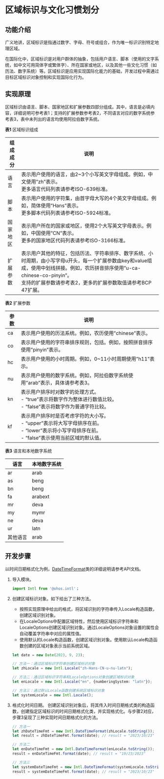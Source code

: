 # 区域标识与文化习惯划分


## 功能介绍

广义地讲，区域标识是指通过数字、字母、符号或组合，作为唯一标识识别特定地理区域。

在国际化中，区域标识是对用户群体的抽象，包括用户语言、脚本（使用的文字系统，如中文可用简体字或繁体字）、所在国家或地区，以及其他一些文化习惯（如历法、数字系统）等。区域标识是应用实现国际化能力的基础，开发过程中需通过目标区域标识对象控制和实现国际化行为。


## 实现原理

区域标识由语言、脚本、国家地区和扩展参数四部分组成。其中，语言是必填内容，详细说明可参考表1；支持的扩展参数参考表2，不同语言对应的数字系统参考表3，表中未列出的语言均使用阿拉伯数字系统。

**表1** 区域标识组成

| 组成成分 | 说明 | 
| -------- | -------- |
| 语言 | 表示用户使用的语言，由2~3个小写英文字母组成。例如，中文使用”zh”表示。<br/>更多语言代码列表请参考ISO-639标准。 | 
| 脚本 | 表示用户使用的字符集，由首字母大写的4个英文字母组成。例如，简体使用”Hans”表示。<br/>更多脚本代码列表请参考ISO-5924标准。 | 
| 国家地区 | 表示用户所在的国家或地区，使用2个大写英文字母表示。例如，中国使用”CN”表示。<br/>更多的国家地区代码列表请参考ISO-3166标准。 | 
| 扩展参数 | 表示用户其他的特征，包括历法、字符串排序、数字系统、小时周期，由小写字母u开头，每一个扩展参数由key和value组成，使用中划线拼接。例如，农历拼音排序使用”u-ca-chinese-co-pinyin”。<br/>支持的扩展参数请参考表2，更多的扩展参数取值请参考BCP 47扩展。 | 

**表2** 扩展参数

| 参数 | 说明 | 
| -------- | -------- |
| ca | 表示用户使用的历法系统。例如，农历使用”chinese”表示。 | 
| co | 表示用户使用的字符串排序规则，包括。例如，按照拼音排序使用”pinyin”表示。 | 
| hc | 表示用户使用的小时周期。例如，0~11小时周期使用”h11”表示。 | 
| nu | 表示用户使用的数字系统。例如，阿拉伯数字系统使用”arab”表示，具体请参考表3。 | 
| kn | 表示用户排序时对数字的处理方式。<br/>- “true”表示将数字作为整体进行数值比较。<br/>- “false”表示将数字作为普通字符比较。 | 
| kf | 表示用户排序时是否考虑字符的大小写。<br/>- “upper”表示将大写字母排序在前。<br/>- “lower”表示将小写字母排序在前。<br/>- “false”表示使用当前区域的默认值。 | 

**表3** 语言和本地数字系统

| 语言 | 本地数字系统 | 
| -------- | -------- |
| ar | arab | 
| as | beng | 
| bn | beng | 
| fa | arabext | 
| mr | deva | 
| my | mymr | 
| ne | deva | 
| ur | latn | 
| 其他语言 | arab | 


## 开发步骤

以时间日期格式化为例，[DateTimeFormat](../reference/apis/js-apis-intl.md#datetimeformat)类的详细说明请参考API文档。

1. 导入模块。
   ```ts
   import Intl from '@ohos.intl'；
   ```

2. 创建区域标识对象。如下给出了三种方法。
   - 按照实现原理中给出的格式，将区域识别的字符串传入Locale构造函数，创建区域识别对象。
   - 在LocaleOptions中配置区域特性，然后使用区域标识字符串和LocaleOptions创建区域识别对象。通过LocaleOptions对象设置的属性会自动覆盖字符串中对应的属性值。
   - 使用默认的Locale构造函数，创建区域识别对象。使用默认Locale构造函数创建的区域对象表示当前系统区域。

   ```ts
   let date = new Date(2023, 9, 23);
   
   // 方法一：通过区域标识字符串创建区域标识对象
   let zhLocale = new Intl.Locale("zh-Hans-CN-u-nu-latn");
   
   // 方法二：通过区域标识字符串和LocaleOptions对象创建区域标识对象
   let enLocale = new Intl.Locale("en", {numberingSystem: "latn"});
   
   // 方法三：通过默认Locale函数创建系统区域标识对象
   let systemLocale = new Intl.Locale();
   ```

3. 格式化时间日期。
   创建区域识别对象后，将其传入时间日期格式类的构造函数，创建指定区域标识的时间日期格式化类，并实现格式化。与步骤2对应，步骤3呈现了三种实现时间日期格式化的方法。

   ```ts
   // 方法一
   let zhDateTimeFmt = new Intl.DateTimeFormat(zhLocale.toString());
   let result = zhDateTimeFmt.format(date); // result = "2023/10/23"
   
   // 方法二
   let enDateTimeFmt = new Intl.DateTimeFormat(enLocale.toString());
   result = enDateTimeFmt.format(date); // result = "10/23/2023"
   
   // 方法三
   let systemDateTimeFmt = new Intl.DateTimeFormat(systemLocale.toString());
   result = systemDateTimeFmt.format(date); // result = "2023/10/23" （具体显示效果依赖于当前系统环境）
   ```

